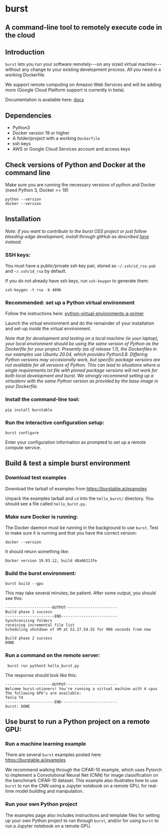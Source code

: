 # burst
## A command-line tool to remotely execute code in the cloud

## Introduction

`burst` lets you run your software remotely---on any sized virtual machine---without any change to your existing development process.  All you need is a working Dockerfile.

We support remote computing on Amazon Web Services and will be adding more (Google Cloud Platform support is currently in beta).

Documentation is available here: [docs](https://burstable.readthedocs.io)

## Dependencies

* Python3 
* Docker version 19 or higher
* A folder/project with a working `Dockerfile`
* ssh keys
* AWS or Google Cloud Services account and access keys

## Check versions of Python and Docker at the command line
Make sure you are running the necessary versions of python and Docker (need Python 3, Docker >= 19)

    python --version
    docker --version 

## Installation 

_Note: if you want to contribute to the burst OSS project or just follow bleeding-edge development, install through gitHub as described [here](https://github.com/burstable-ai/burst/wiki/Contributing-To-Burst) instead._

### SSH keys:
You must have a public/private ssh key pair, stored as `~/.ssh/id_rsa.pub` and `~/.ssh/id_rsa` by default.  

If you do not already have ssh keys, run `ssh-keygen` to generate them:

    ssh-keygen -t rsa -b 4096

### Recommended: set up a Python virtual environment

Follow the instructions here: [python-virtual-environments-a-primer](https://realpython.com/python-virtual-environments-a-primer/)

Launch the virtual environment and do the remainder of your installation and set-up _inside_ the virtual environment.

_Note that for development and testing on a local machine (ie your laptop), your local 
environment should be using the same version of Python as the Dockerfile for your 
project. Presently (as of release 1.1), the Dockerfiles in our examples use Ubuntu 20.04, 
which provides Python3.8. Differing Python versions may occasionally work, but specific 
package versions are not available for all versions of Python. This can lead to situations 
where a single requirements.txt file with pinned package versions will not work for both 
local development and burst. We strongly recommend setting up a virtualenv with the same 
Python version as provided by the base image in your Dockerfile._

### Install the command-line tool:

    pip install burstable

### Run the interactive configuration setup:

    burst configure

Enter your configuration information as prompted to set up a remote compute service.

## Build & test a simple burst environment

### Download test examples

Download the tarball of examples from https://burstable.ai/examples

Unpack the examples tarball and `cd` into the `hello_burst/` directory.  You should see a file called `hello_burst.py`.

### Make sure Docker is running:

The Docker daemon must be running in the background to use `burst`.
Test to make sure it is running and that you have the correct version:

    docker --version

It should return something like:

    Docker version 19.03.12, build 48a66213fe

### Build the burst environment:

    burst build --gpu

This may take several minutes; be patient. After some output, 
you should see this: 

    ---------------------OUTPUT-----------------------
    Build phase 1 success
    ----------------------END-------------------------
    Synchronizing folders
    receiving incremental file list
    Scheduling shutdown of VM at 52.27.54.55 for 900 seconds from now
    
    Build phase 2 success
    DONE
 
### Run a command on the remote server:
 
     burst run python3 hello_burst.py
 
The response should look like this:

    ---------------------OUTPUT-----------------------
    Welcome burst-utioners! You're running a virtual machine with 4 cpus
    The following GPU's are available:
    Tesla T4
    ----------------------END-------------------------
    burst: DONE
    
## Use burst to run a Python project on a remote GPU:

### Run a machine learning example
 
There are several `burst` examples posted here: https://burstable.ai/examples  

We recommend walking through the CIFAR-10 example, which uses Pytorch to implement a Convolutional Neural Net (CNN) for image classification on the benchmark CIFAR-10 dataset.  This example also illustrates how to use `burst` to run the CNN using a Jupyter notebook on a remote GPU, for real-time model building and manipulation.

### Run your own Python project

The examples page also includes instructions and template files for setting up your own Python project to run through `burst`, and/or for using `burst` to run a Jupyter notebook on a remote GPU.

